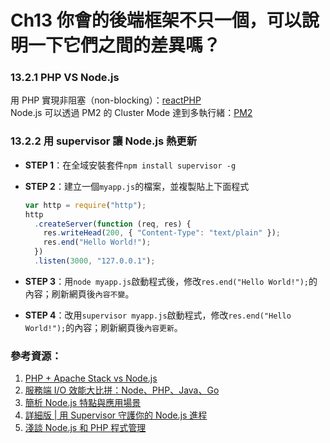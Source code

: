 # Ch13 你會的後端框架不只一個，可以說明一下它們之間的差異嗎？

### 13.2.1 PHP VS Node.js

用 PHP 實現非阻塞（non-blocking）：[reactPHP](https://reactphp.org/)  
Node.js 可以透過 PM2 的 Cluster Mode 達到多執行緒：[PM2](https://pm2.keymetrics.io/)

### 13.2.2 用 supervisor 讓 Node.js 熱更新

- **STEP 1**：在全域安裝套件`npm install supervisor -g`
- **STEP 2**：建立一個`myapp.js`的檔案，並複製貼上下面程式

  ```js
  var http = require("http");
  http
    .createServer(function (req, res) {
      res.writeHead(200, { "Content-Type": "text/plain" });
      res.end("Hello World!");
    })
    .listen(3000, "127.0.0.1");
  ```

- **STEP 3**：用`node myapp.js`啟動程式後，修改`res.end("Hello World!");`的內容；刷新網頁後`內容不變`。
- **STEP 4**：改用`supervisor myapp.js`啟動程式，修改`res.end("Hello World!");`的內容；刷新網頁後`內容更新`。

### 參考資源：

1. [PHP + Apache Stack vs Node.js](https://thomashunter.name/posts/2012-06-21-php-vs-nodejs)
2. [服務端 I/O 效能大比拼：Node、PHP、Java、Go](https://www.itread01.com/content/1549876684.html)
3. [簡析 Node.js 特點與應用場景](https://jishuin.proginn.com/p/763bfbd2cab5)
4. [詳細版 | 用 Supervisor 守護你的 Node.js 進程](https://www.jianshu.com/p/6d84e5efe99d)
5. [淺談 Node.js 和 PHP 程式管理](https://iter01.com/403097.html)
